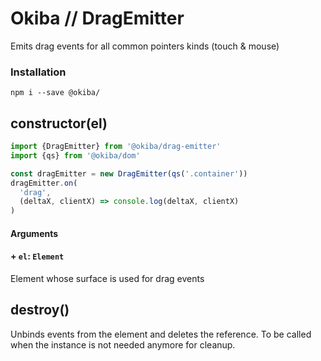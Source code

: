 

# Okiba // DragEmitter
Emits drag events for all common pointers kinds (touch & mouse)




### Installation
```
npm i --save @okiba/
```




## constructor(el)








```javascript
import {DragEmitter} from '@okiba/drag-emitter'
import {qs} from '@okiba/dom'

const dragEmitter = new DragEmitter(qs('.container'))
dragEmitter.on(
  'drag',
  (deltaX, clientX) => console.log(deltaX, clientX)
)
```




#### Arguments


#### + `el`: `Element`

Element whose surface is used for drag events






## destroy()


Unbinds events from the element and deletes the reference.
To be called when the instance is not needed anymore for cleanup.






